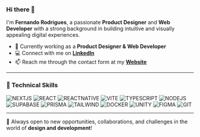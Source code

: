 ### Hi there 👋

I'm **Fernando Rodrigues**, a passionate **Product Designer** and **Web Developer** with a strong background in building intuitive and visually appealing digital experiences.

- 🔭 Currently working as a **Product Designer & Web Developer**  
- 💻 Connect with me on **[LinkedIn]**  
- 📫 Reach me through the contact form at my **[Website]**  

---

<h3>🚀 Technical Skills</h3>

![NEXTJS](https://img.shields.io/badge/Next.js-000000?style=for-the-badge&logo=next.js&logoColor=white)
![REACT](https://img.shields.io/badge/React-20232A?style=for-the-badge&logo=react&logoColor=61DAFB)
![REACTNATIVE](https://img.shields.io/badge/React_Native-20232A?style=for-the-badge&logo=react&logoColor=61DAFB)
![VITE](https://img.shields.io/badge/Vite-646CFF?style=for-the-badge&logo=vite&logoColor=white)
![TYPESCRIPT](https://img.shields.io/badge/TypeScript-3178C6?style=for-the-badge&logo=typescript&logoColor=white)
![NODEJS](https://img.shields.io/badge/Node.js-43853D?style=for-the-badge&logo=node.js&logoColor=white)
![SUPABASE](https://img.shields.io/badge/Supabase-3ECF8E?style=for-the-badge&logo=supabase&logoColor=white)
![PRISMA](https://img.shields.io/badge/Prisma-2D3748?style=for-the-badge&logo=prisma&logoColor=white)
![TAILWIND](https://img.shields.io/badge/Tailwind_CSS-38B2AC?style=for-the-badge&logo=tailwind-css&logoColor=white)
![DOCKER](https://img.shields.io/badge/Docker-2496ED?style=for-the-badge&logo=docker&logoColor=white)
![UNITY](https://img.shields.io/badge/Unity-000000?style=for-the-badge&logo=unity&logoColor=white)
![FIGMA](https://img.shields.io/badge/Figma-F24E1E?style=for-the-badge&logo=figma&logoColor=white)
![GIT](https://img.shields.io/badge/Git-F05032?style=for-the-badge&logo=git&logoColor=white)

---

📌 Always open to new opportunities, collaborations, and challenges in the world of **design and development**!

[linkedin]: https://www.linkedin.com/in/fernando-rodrigues-jr/ "Fernando Rodrigues Jr."
[website]: https://fernandorj.dev/ "Fernando Rodrigues Jr."
